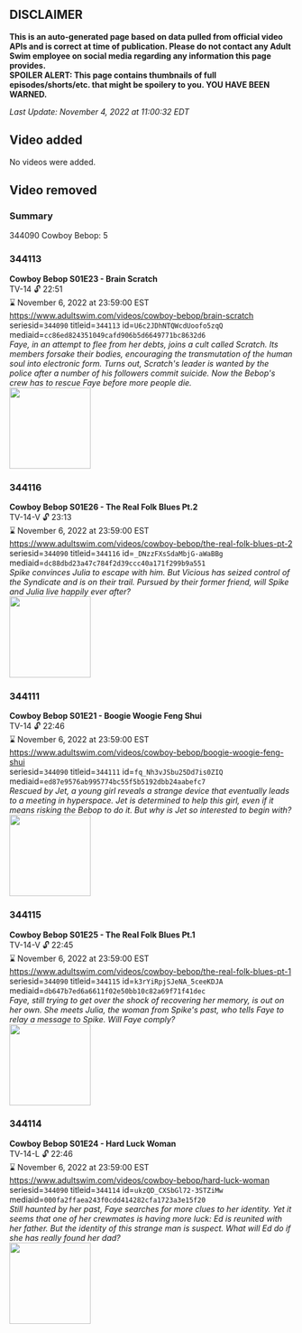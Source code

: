 ## DISCLAIMER
**This is an auto-generated page based on data pulled from official video APIs and is correct at time of publication. Please do not contact any Adult Swim employee on social media regarding any information this page provides.**  
**SPOILER ALERT: This page contains thumbnails of full episodes/shorts/etc. that might be spoilery to you. YOU HAVE BEEN WARNED.**  

_Last Update: November 4, 2022 at 11:00:32 EDT_
## Video added
No videos were added.  
## Video removed
### Summary
344090 Cowboy Bebop: 5  
### 344113
**Cowboy Bebop S01E23 - Brain Scratch**  
TV-14 🔓 22:51  
⌛ November 6, 2022 at 23:59:00 EST  
https://www.adultswim.com/videos/cowboy-bebop/brain-scratch  
seriesid=`344090` titleid=`344113` id=`U6c2JDhNTQWcdUoofo5zqQ` mediaid=`cc86ed824351049cafd906b5d6649771bc8632d6`  
_Faye, in an attempt to flee from her debts, joins a cult called Scratch. Its members forsake their bodies, encouraging the transmutation of the human soul into electronic form. Turns out, Scratch's leader is wanted by the police after a number of his followers commit suicide. Now the Bebop's crew has to rescue Faye before more people die._  
<a href="https://media.cdn.adultswim.com/uploads/20200303/thumbnails/2_20331044113-cowboybebop_123.jpg"><img src="https://media.cdn.adultswim.com/uploads/20200303/thumbnails/2_20331044113-cowboybebop_123.jpg" height="144px" /></a>
### 344116
**Cowboy Bebop S01E26 - The Real Folk Blues Pt.2**  
TV-14-V 🔓 23:13  
⌛ November 6, 2022 at 23:59:00 EST  
https://www.adultswim.com/videos/cowboy-bebop/the-real-folk-blues-pt-2  
seriesid=`344090` titleid=`344116` id=`_DNzzFXsSdaMbjG-aWaBBg` mediaid=`dc88dbd23a47c784f2d39ccc40a171f299b9a551`  
_Spike convinces Julia to escape with him. But Vicious has seized control of the Syndicate and is on their trail. Pursued by their former friend, will Spike and Julia live happily ever after?_  
<a href="https://media.cdn.adultswim.com/uploads/20200303/thumbnails/2_2033104526-cowboybebop_126.jpg"><img src="https://media.cdn.adultswim.com/uploads/20200303/thumbnails/2_2033104526-cowboybebop_126.jpg" height="144px" /></a>
### 344111
**Cowboy Bebop S01E21 - Boogie Woogie Feng Shui**  
TV-14 🔓 22:46  
⌛ November 6, 2022 at 23:59:00 EST  
https://www.adultswim.com/videos/cowboy-bebop/boogie-woogie-feng-shui  
seriesid=`344090` titleid=`344111` id=`fq_Nh3vJSbu25Dd7is0ZIQ` mediaid=`ed87e9576ab995774bc55f5b5192dbb24aabefc7`  
_Rescued by Jet, a young girl reveals a strange device that eventually leads to a meeting in hyperspace. Jet is determined to help this girl, even if it means risking the Bebop to do it. But why is Jet so interested to begin with?_  
<a href="https://media.cdn.adultswim.com/uploads/20200303/thumbnails/2_20331040504-cowboybebop_121.jpg"><img src="https://media.cdn.adultswim.com/uploads/20200303/thumbnails/2_20331040504-cowboybebop_121.jpg" height="144px" /></a>
### 344115
**Cowboy Bebop S01E25 - The Real Folk Blues Pt.1**  
TV-14-V 🔓 22:45  
⌛ November 6, 2022 at 23:59:00 EST  
https://www.adultswim.com/videos/cowboy-bebop/the-real-folk-blues-pt-1  
seriesid=`344090` titleid=`344115` id=`k3rYiRpjSJeNA_5ceeKDJA` mediaid=`db647b7ed6a6611f02e50bb10c82a69f71f41dec`  
_Faye, still trying to get over the shock of recovering her memory, is out on her own. She meets Julia, the woman from Spike's past, who tells Faye to relay a message to Spike. Will Faye comply?_  
<a href="https://media.cdn.adultswim.com/uploads/20200303/thumbnails/2_20331044469-cowboybebop_125.jpg"><img src="https://media.cdn.adultswim.com/uploads/20200303/thumbnails/2_20331044469-cowboybebop_125.jpg" height="144px" /></a>
### 344114
**Cowboy Bebop S01E24 - Hard Luck Woman**  
TV-14-L 🔓 22:46  
⌛ November 6, 2022 at 23:59:00 EST  
https://www.adultswim.com/videos/cowboy-bebop/hard-luck-woman  
seriesid=`344090` titleid=`344114` id=`ukzQD_CXSbGl72-3STZiMw` mediaid=`000fa2ffaea243f0cdd414282cfa1723a3e15f20`  
_Still haunted by her past, Faye searches for more clues to her identity. Yet it seems that one of her crewmates is having more luck: Ed is reunited with her father. But the identity of this strange man is suspect. What will Ed do if she has really found her dad?_  
<a href="https://media.cdn.adultswim.com/uploads/20200303/thumbnails/2_20331044279-cowboybebop_124.jpg"><img src="https://media.cdn.adultswim.com/uploads/20200303/thumbnails/2_20331044279-cowboybebop_124.jpg" height="144px" /></a>
